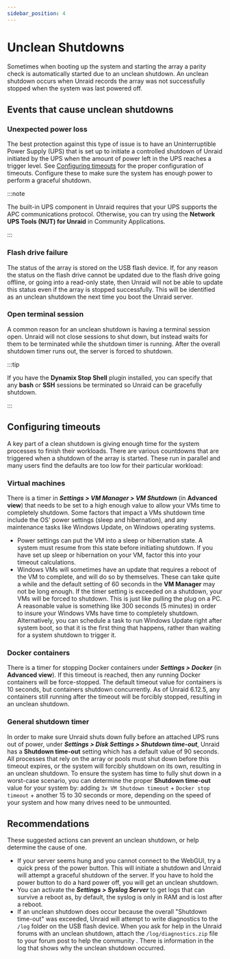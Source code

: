 ```yaml
---
sidebar_position: 4
---
```


# Unclean Shutdowns

Sometimes when booting up the system and starting the array a parity check is automatically started due to an unclean shutdown. An unclean shutdown occurs when Unraid records the array was not successfully stopped when the system was last powered off. 

## Events that cause unclean shutdowns

### Unexpected power loss

The best protection against this type of issue is to have an Uninterruptible Power Supply (UPS) that is set up to initiate a controlled shutdown of Unraid initiated by the UPS when the amount of power left in the UPS reaches a trigger level. See [Configuring timeouts](#configuring-timeouts) for the proper configuration of timeouts. Configure these to make sure the system has enough power to perform a graceful shutdown.

:::note

The built-in UPS component in Unraid requires that your UPS supports the APC communications protocol. Otherwise, you can try using the **Network UPS Tools (NUT) for Unraid** in Community Applications.

:::

### Flash drive failure

The status of the array is stored on the USB flash device. If, for any reason the status on the flash drive cannot be updated due to the flash drive going offline, or going into a read-only state, then Unraid will not be able to update this status even if the array is stopped successfully. This will be identified as an unclean shutdown the next time you boot the Unraid server.

### Open terminal session

A common reason for an unclean shutdown is having a terminal session open. Unraid will not close sessions to shut down, but instead waits for them to be terminated while the shutdown timer is running. After the overall shutdown timer runs out, the server is forced to shutdown.

:::tip

If you have the **Dynamix Stop Shell** plugin installed, you can specify that any **bash** or **SSH** sessions be terminated so Unraid can be gracefully shutdown.

:::

## Configuring timeouts

A key part of a clean shutdown is giving enough time for the system processes to finish their workloads. There are various countdowns that are triggered when a shutdown of the array is started. These run in parallel and many users find the defaults are too low for their particular workload:

### Virtual machines

There is a timer in ***Settings > VM Manager > VM Shutdown*** (in **Advanced view**) that needs to be set to a high enough value to allow your VMs time to completely shutdown. Some factors that impact a VMs shutdown time include the OS' power settings (sleep and hibernation), and any maintenance tasks like Windows Update, on Windows operating systems.
* Power settings can put the VM into a sleep or hibernation state. A system must resume from this state before initiating shutdown. If you have set up sleep or hibernation on your VM, factor this into your timeout calculations.
* Windows VMs will sometimes have an update that requires a reboot of the VM to complete, and will do so by themselves. These can take quite a while and the default setting of 60 seconds in the **VM Manager** may not be long enough. If the timer setting is exceeded on a shutdown, your VMs will be forced to shutdown. This is just like pulling the plug on a PC. A reasonable value is something like 300 seconds (5 minutes) in order to insure your Windows VMs have time to completely shutdown. Alternatively, you can schedule a task to run Windows Update right after system boot, so that it is the first thing that happens, rather than waiting for a system shutdown to trigger it.

### Docker containers

There is a timer for stopping Docker containers under ***Settings > Docker*** (in **Advanced view**). If this timeout is reached, then any running Docker containers will be force-stopped. The default timeout value for containers is 10 seconds, but containers shutdown concurrently. As of Unraid 6.12.5, any containers still running after the timeout will be forcibly stopped, resulting in an unclean shutdown.

### General shutdown timer

In order to make sure Unraid shuts down fully before an attached UPS runs out of power, under ***Settings > Disk Settings > Shutdown time-out***, Unraid has a **Shutdown time-out** setting which has a default value of 90 seconds. All processes that rely on the array or pools must shut down before this timeout expires, or the system will forcibly shutdown on its own, resulting in an unclean shutdown. To ensure the system has time to fully shut down in a worst-case scenario, you can determine the proper **Shutdown time-out** value for your system by: adding `3x VM Shutdown timeout` + `Docker stop timeout` + another 15 to 30 seconds or more, depending on the speed of your system and how many drives need to be unmounted.

<!--
:::tip

When setting up timers, it can be useful to use the **Stop** option in ***Main*** to stop your array, with your normal workload running. You can measure how long it takes to completely halt all disk operations. Then, the overall shutdown timer should be set to - at least - this value plus a small margin to allow for variability.

:::
-->

## Recommendations

These suggested actions can prevent an unclean shutdown, or help determine the cause of one.

* If your server seems hung and you cannot connect to the WebGUI, try a quick press of the power button. This will initiate a shutdown and Unraid will attempt a graceful shutdown of the server. If you have to hold the power button to do a hard power off, you will get an unclean shutdown.
* You can activate the ***Settings > Syslog Server*** to get logs that can survive a reboot as, by default, the syslog is only in RAM and is lost after a reboot.
* If an unclean shutdown does occur because the overall "Shutdown time-out" was exceeded, Unraid will attempt to write diagnostics to the `/log` folder on the USB flash device. When you ask for help in the Unraid forums with an unclean shutdown, attach the `/log/diagnostics.zip` file to your forum post to help the community . There is information in the log that shows why the unclean shutdown occurred.
